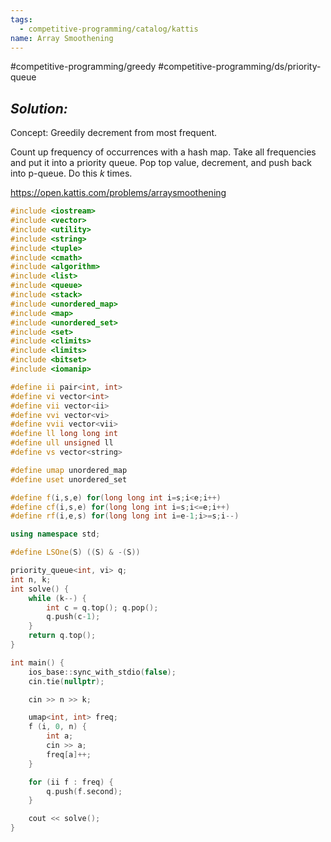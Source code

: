 ```yaml
---
tags:
  - competitive-programming/catalog/kattis
name: Array Smoothening
---
```

#competitive-programming/greedy
#competitive-programming/ds/priority-queue
## _Solution:_
Concept: Greedily decrement from most frequent.

Count up frequency of occurrences with a hash map. Take all frequencies and put it into a priority queue. Pop top value, decrement, and push back into p-queue. Do this $k$ times.

https://open.kattis.com/problems/arraysmoothening
```cpp
#include <iostream>
#include <vector>
#include <utility>
#include <string>
#include <tuple>
#include <cmath>
#include <algorithm>
#include <list>
#include <queue>
#include <stack>
#include <unordered_map>
#include <map>
#include <unordered_set>
#include <set>
#include <climits>
#include <limits>
#include <bitset>
#include <iomanip>

#define ii pair<int, int>
#define vi vector<int>
#define vii vector<ii>
#define vvi vector<vi>
#define vvii vector<vii>
#define ll long long int
#define ull unsigned ll
#define vs vector<string>

#define umap unordered_map
#define uset unordered_set

#define f(i,s,e) for(long long int i=s;i<e;i++)
#define cf(i,s,e) for(long long int i=s;i<=e;i++)
#define rf(i,e,s) for(long long int i=e-1;i>=s;i--)

using namespace std;

#define LSOne(S) ((S) & -(S))

priority_queue<int, vi> q;
int n, k;
int solve() {
    while (k--) {
        int c = q.top(); q.pop();
        q.push(c-1);
    }
    return q.top();
}

int main() {
    ios_base::sync_with_stdio(false);
    cin.tie(nullptr);

    cin >> n >> k;

    umap<int, int> freq;
    f (i, 0, n) {
        int a;
        cin >> a;
        freq[a]++;
    }

    for (ii f : freq) {
        q.push(f.second);
    }

    cout << solve();
}
```